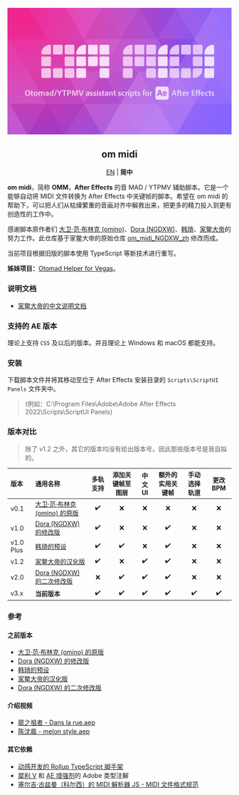 <div lang="zh-CN">

[![Cover](cover.png)](#om_midi)
<div align="center">
	<h2 id="om_midi">om midi</h2>

[EN](README.md) | **简中**
</div>

**om midi**，简称 **OMM**，**After Effects** 的音 MAD / YTPMV 辅助脚本。它是一个能够自动将 MIDI 文件转换为 After Effects 中关键帧的脚本。希望在 om midi 的帮助下，可以把人们从枯燥繁重的音画对齐中解救出来，把更多的精力投入到更有创造性的工作中。

感谢脚本原作者们 [大卫·范·布林克 (omino)](http://omino.com/)、[Dora (NGDXW)](https://space.bilibili.com/40208180)、[韩琦](https://space.bilibili.com/66940276)、[家鳖大帝](https://github.com/Z4HD)的努力工作。此仓库基于家鳖大帝的原始仓库 [om_midi_NGDXW_zh](https://github.com/Z4HD/om_midi_NGDXW_zh) 修改而成。

当前项目根据旧版的脚本使用 TypeScript 等新技术进行重写。

**姊妹项目：**[Otomad Helper for Vegas](https://github.com/otomad/OtomadHelper)。

### 说明文档
* [家鳖大帝的中文说明文档](https://om.z4hd.cf/)

### 支持的 AE 版本
理论上支持 `CS5` 及以后的版本。并且理论上 Windows 和 macOS 都能支持。

### 安装
下载脚本文件并将其移动至位于 After Effects 安装目录的 `Scripts\ScriptUI Panels` 文件夹中。
> (例如：C:\\Program Files\\Adobe\\Adobe After Effects 2022\\Scripts\\ScriptUI Panels)

### 版本对比
> 除了 v1.2 之外，其它的版本均没有给出版本号。因此那些版本号是我自拟的。

版本 | 通用名称 | 多轨支持 | 添加关键帧至图层 | 中文 UI | 额外的实用关键帧 | 手动选择轨道 | 更改 BPM
:--- | :--- | :---: | :---: | :---: | :---: | :---: | :---:
v0.1 | [大卫·范·布林克 (omino) 的原版](http://omino.com/pixelblog/2011/12/26/ae-hello-again-midi/) | ✔️ | ❌ | ❌ | ❌ | ❌ | ❌ | ❌
v1.0 | [Dora (NGDXW) 的修改版](https://www.bilibili.com/read/cv170398) | ✔️ | ❌ | ❌ | ✔️ | ❌ | ❌
v1.0 Plus | [韩琦的预设](https://www.bilibili.com/video/av29649969) | ✔️ | ✔️ | ❌ | ✔️ | ❌ | ❌
v1.2 | [家鳖大帝的汉化版](https://github.com/Z4HD/om_midi_NGDXW_zh) | ✔️ | ❌ | ✔️ | ✔️ | ❌ | ❌
v2.0 | [Dora (NGDXW) 的二次修改版](https://www.bilibili.com/read/cv1217487) | ❌ | ✔️ | ✔️ | ✔️ | ❌ | ❌
v3.x | **当前版本** | ✔️ | ✔️ | ✔️ | ✔️ | ✔️ | ✔️

### 参考
#### 之前版本
* [大卫·范·布林克 (omino) 的原版](http://omino.com/pixelblog/2011/12/26/ae-hello-again-midi/)
* [Dora (NGDXW) 的修改版](https://www.bilibili.com/read/cv170398)
* [韩琦的预设](https://www.bilibili.com/video/av29649969)
* [家鳖大帝的汉化版](https://github.com/Z4HD/om_midi_NGDXW_zh)
* [Dora (NGDXW) 的二次修改版](https://www.bilibili.com/read/cv1217487)
#### 介绍视频
* [龍之祖者 - Dans la rue.aep](https://www.bilibili.com/video/av9228581)
* [陈沈晨 - melon style.aep](https://www.bilibili.com/video/av9778499)
#### 其它依赖
* [动感开发的 Rollup TypeScript 脚手架](https://github.com/motiondeveloper/expression-globals-typescript)
* [犀利 V](https://github.com/Silly-V/Adobe-TS-ExtendScript) 和 [AE 增强剂](https://github.com/aenhancers/Types-for-Adobe)的 Adobe 类型注解
* [塞尔吉·古兹曼（科尔西）的 MIDI 解析器 JS - MIDI 文件格式规范](https://github.com/colxi/midi-parser-js/wiki/MIDI-File-Format-Specifications)

</div>

